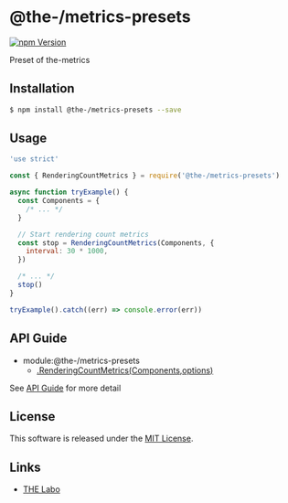 @the-/metrics-presets
==========

<!---
This file is generated by @the-/templates. Do not update manually.
--->

<!-- Badge Start -->
<a name="badges"></a>

[![npm Version][bd_npm_shield_url]][bd_npm_url]

[bd_repo_url]: https://github.com/the-labo/the
[bd_npm_url]: http://www.npmjs.org/package/@the-/metrics-presets
[bd_npm_shield_url]: http://img.shields.io/npm/v/@the-/metrics-presets.svg?style=flat

<!-- Badge End -->


<!-- Description Start -->
<a name="description"></a>

Preset of the-metrics

<!-- Description End -->


<!-- Overview Start -->
<a name="overview"></a>




<!-- Overview End -->


<!-- Sections Start -->
<a name="sections"></a>

<!-- Section from "doc/readme/01.Installation.md.hbs" Start -->

<a name="section-doc-readme-01-installation-md"></a>

Installation
-----

```bash
$ npm install @the-/metrics-presets --save
```


<!-- Section from "doc/readme/01.Installation.md.hbs" End -->

<!-- Section from "doc/readme/02.Usage.md.hbs" Start -->

<a name="section-doc-readme-02-usage-md"></a>

Usage
---------

```javascript
'use strict'

const { RenderingCountMetrics } = require('@the-/metrics-presets')

async function tryExample() {
  const Components = {
    /* ... */
  }

  // Start rendering count metrics
  const stop = RenderingCountMetrics(Components, {
    interval: 30 * 1000,
  })

  /* ... */
  stop()
}

tryExample().catch((err) => console.error(err))

```


<!-- Section from "doc/readme/02.Usage.md.hbs" End -->


<!-- Sections Start -->

<a name="api"></a>

## API Guide


- module:@the-/metrics-presets
  - [.RenderingCountMetrics(Components,options)](./doc/api/api.md#module_@the-/metrics-presets.RenderingCountMetrics)

See [API Guide](./doc/api/api.md) for more detail


<!-- LICENSE Start -->
<a name="license"></a>

License
-------
This software is released under the [MIT License](https://github.com/the-labo/the/blob/master/LICENSE).

<!-- LICENSE End -->


<!-- Links Start -->
<a name="links"></a>

Links
------

+ [THE Labo][the_labo_url]

[the_labo_url]: https://github.com/the-labo

<!-- Links End -->
